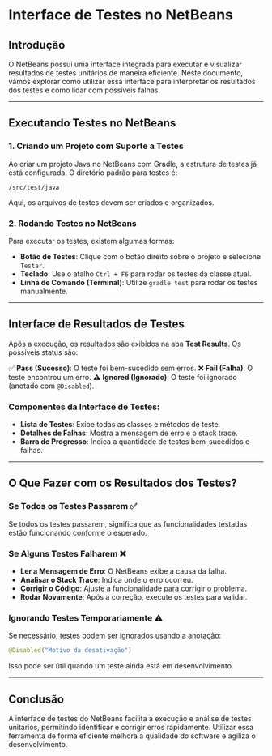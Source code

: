# Interface de Testes no NetBeans

## Introdução
O NetBeans possui uma interface integrada para executar e visualizar resultados de testes unitários de maneira eficiente. Neste documento, vamos explorar como utilizar essa interface para interpretar os resultados dos testes e como lidar com possíveis falhas.

---

## Executando Testes no NetBeans

### 1. Criando um Projeto com Suporte a Testes
Ao criar um projeto Java no NetBeans com Gradle, a estrutura de testes já está configurada. O diretório padrão para testes é:
```
/src/test/java
```
Aqui, os arquivos de testes devem ser criados e organizados.

### 2. Rodando Testes no NetBeans
Para executar os testes, existem algumas formas:
- **Botão de Testes**: Clique com o botão direito sobre o projeto e selecione `Testar`.
- **Teclado**: Use o atalho `Ctrl + F6` para rodar os testes da classe atual.
- **Linha de Comando (Terminal)**: Utilize `gradle test` para rodar os testes manualmente.

---

## Interface de Resultados de Testes

Após a execução, os resultados são exibidos na aba **Test Results**. Os possíveis status são:

✅ **Pass (Sucesso)**: O teste foi bem-sucedido sem erros.
❌ **Fail (Falha)**: O teste encontrou um erro.
⚠️ **Ignored (Ignorado)**: O teste foi ignorado (anotado com `@Disabled`).

### Componentes da Interface de Testes:

- **Lista de Testes**: Exibe todas as classes e métodos de teste.
- **Detalhes de Falhas**: Mostra a mensagem de erro e o stack trace.
- **Barra de Progresso**: Indica a quantidade de testes bem-sucedidos e falhas.

---

## O Que Fazer com os Resultados dos Testes?

### Se Todos os Testes Passarem ✅
Se todos os testes passarem, significa que as funcionalidades testadas estão funcionando conforme o esperado.

### Se Alguns Testes Falharem ❌
- **Ler a Mensagem de Erro**: O NetBeans exibe a causa da falha.
- **Analisar o Stack Trace**: Indica onde o erro ocorreu.
- **Corrigir o Código**: Ajuste a funcionalidade para corrigir o problema.
- **Rodar Novamente**: Após a correção, execute os testes para validar.

### Ignorando Testes Temporariamente ⚠️
Se necessário, testes podem ser ignorados usando a anotação:
```java
@Disabled("Motivo da desativação")
```
Isso pode ser útil quando um teste ainda está em desenvolvimento.

---

## Conclusão
A interface de testes do NetBeans facilita a execução e análise de testes unitários, permitindo identificar e corrigir erros rapidamente. Utilizar essa ferramenta de forma eficiente melhora a qualidade do software e agiliza o desenvolvimento.

